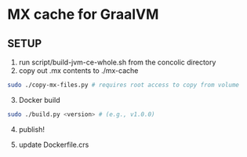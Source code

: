 # MX cache for GraalVM

## SETUP

1. run script/build-jvm-ce-whole.sh from the concolic directory
2. copy out .mx contents to ./mx-cache
```bash
sudo ./copy-mx-files.py # requires root access to copy from volume
```
3. Docker build
```bash
sudo ./build.py <version> # (e.g., v1.0.0)
```

4. publish!

5. update Dockerfile.crs


